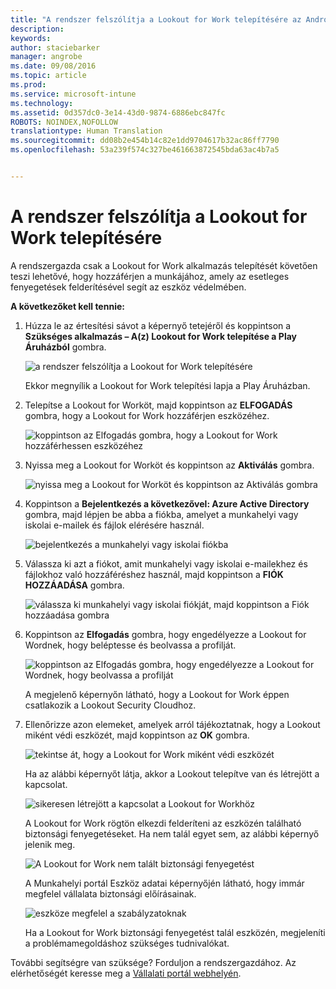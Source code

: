 ```yaml
---
title: "A rendszer felszólítja a Lookout for Work telepítésére az Android-eszközön | Microsoft Intune"
description: 
keywords: 
author: staciebarker
manager: angrobe
ms.date: 09/08/2016
ms.topic: article
ms.prod: 
ms.service: microsoft-intune
ms.technology: 
ms.assetid: 0d357dc0-3e14-43d0-9874-6886ebc847fc
ROBOTS: NOINDEX,NOFOLLOW
translationtype: Human Translation
ms.sourcegitcommit: dd08b2e454b14c82e1dd9704617b32ac86ff7790
ms.openlocfilehash: 53a239f574c327be461663872545bda63ac4b7a5


---
```


# A rendszer felszólítja a Lookout for Work telepítésére

A rendszergazda csak a Lookout for Work alkalmazás telepítését követően teszi lehetővé, hogy hozzáférjen a munkájához, amely az esetleges fenyegetések felderítésével segít az eszköz védelmében.


**A következőket kell tennie:**

1.  Húzza le az értesítési sávot a képernyő tetejéről és koppintson a **Szükséges alkalmazás – A(z) Lookout for Work telepítése a Play Áruházból** gombra.

    ![a rendszer felszólítja a Lookout for Work telepítésére](./media/lookout-required-app-install-android.png)

    Ekkor megnyílik a Lookout for Work telepítési lapja a Play Áruházban.

2.  Telepítse a Lookout for Worköt, majd koppintson az **ELFOGADÁS** gombra, hogy a Lookout for Work hozzáférjen eszközéhez.

    ![koppintson az Elfogadás gombra, hogy a Lookout for Work hozzáférhessen eszközéhez](./media/lookout-accept-store-permissions-android.png)

3. Nyissa meg a Lookout for Worköt és koppintson az **Aktiválás** gombra.

    ![nyissa meg a Lookout for Worköt és koppintson az Aktiválás gombra](./media/lookout-activate-button-android.png)

4. Koppintson a **Bejelentkezés a következővel: Azure Active Directory** gombra, majd lépjen be abba a fiókba, amelyet a munkahelyi vagy iskolai e-mailek és fájlok elérésére használ.

    ![bejelentkezés a munkahelyi vagy iskolai fiókba](./media/lookout-sign-in-azure-android.png)

5. Válassza ki azt a fiókot, amit munkahelyi vagy iskolai e-mailekhez és fájlokhoz való hozzáféréshez használ, majd koppintson a **FIÓK HOZZÁADÁSA** gombra.

    ![válassza ki munkahelyi vagy iskolai fiókját, majd koppintson a Fiók hozzáadása gombra](./media/lookout-pick-account-android.png)

6. Koppintson az **Elfogadás** gombra, hogy engedélyezze a Lookout for Wordnek, hogy beléptesse és beolvassa a profilját.

    ![koppintson az Elfogadás gombra, hogy engedélyezze a Lookout for Wordnek, hogy beolvassa a profilját](./media/lookout-needs-permission-to-view-profile-android.png)

    A megjelenő képernyőn látható, hogy a Lookout for Work éppen csatlakozik a Lookout Security Cloudhoz.

7. Ellenőrizze azon elemeket, amelyek arról tájékoztatnak, hogy a Lookout miként védi eszközét, majd koppintson az **OK** gombra.

    ![tekintse át, hogy a Lookout for Work miként védi eszközét](./media/lookout-how-it-protects-your-device-android.png)

    Ha az alábbi képernyőt látja, akkor a Lookout telepítve van és létrejött a kapcsolat.

    ![sikeresen létrejött a kapcsolat a Lookout for Workhöz](./media/lookout-you-are-now-connected-android.png)

    A Lookout for Work rögtön elkezdi felderíteni az eszközén található biztonsági fenyegetéseket. Ha nem talál egyet sem, az alábbi képernyő jelenik meg.

    ![A Lookout for Work nem talált biztonsági fenyegetést](./media/lookout-scan-no-threats-found-android.png)

    A Munkahelyi portál Eszköz adatai képernyőjén látható, hogy immár megfelel vállalata biztonsági előírásainak.

    ![eszköze megfelel a szabályzatoknak](./media/lookout-device-now-compliant-android.png)

    Ha a Lookout for Work biztonsági fenyegetést talál eszközén, megjeleníti a problémamegoldáshoz szükséges tudnivalókat.

További segítségre van szüksége? Forduljon a rendszergazdához. Az elérhetőségét keresse meg a [Vállalati portál webhelyén](http://portal.manage.microsoft.com).






<!--HONumber=Sep16_HO4-->


